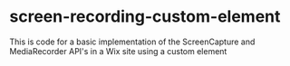 # screen-recording-custom-element
This is code for a basic implementation of the ScreenCapture and MediaRecorder API's in a Wix site using a custom element

